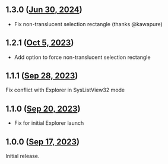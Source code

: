 ## 1.3.0 ([Jun 30, 2024](https://github.com/ramensoftware/windhawk-mods/blob/7d397e9a2b1f8831a2ea3730ab1823fa327e04e5/mods/classic-desktop-icons.wh.cpp))

- Fix non-translucent selection rectangle (thanks @kawapure)

## 1.2.1 ([Oct 5, 2023](https://github.com/ramensoftware/windhawk-mods/blob/a6a0290dc5e9738ffeb512cbb69281dde7f7a74d/mods/classic-desktop-icons.wh.cpp))

* Add option to force non-translucent selection rectangle

## 1.1.1 ([Sep 28, 2023](https://github.com/ramensoftware/windhawk-mods/blob/95e4d640b853ee587b9e6d391c2bb3c5f32e7f37/mods/classic-desktop-icons.wh.cpp))

Fix conflict with Explorer in SysListView32 mode

## 1.1.0 ([Sep 20, 2023](https://github.com/ramensoftware/windhawk-mods/blob/cb55aac7d78798c1fc39c1811093b6d62e7803c9/mods/classic-desktop-icons.wh.cpp))

* Fix for initial Explorer launch

## 1.0.0 ([Sep 17, 2023](https://github.com/ramensoftware/windhawk-mods/blob/92fc89155a43c02efc33637807256301b5c7db97/mods/classic-desktop-icons.wh.cpp))

Initial release.
